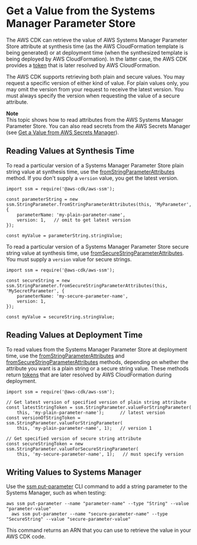 # Get a Value from the Systems Manager Parameter Store<a name="get_ssm_value"></a>

The AWS CDK can retrieve the value of AWS Systems Manager Parameter Store attribute at synthesis time \(as the AWS CloudFormation template is being generated\) or at deployment time \(when the synthesized template is being deployed by AWS CloudFormation\)\. In the latter case, the AWS CDK provides a [token](tokens.md) that is later resolved by AWS CloudFormation\.

The AWS CDK supports retrieving both plain and secure values\. You may request a specific version of either kind of value\. For plain values only, you may omit the version from your request to receive the latest version\. You must always specify the version when requesting the value of a secure attribute\.

**Note**  
 This topic shows how to read attributes from the AWS Systems Manager Parameter Store\. You can also read secrets from the AWS Secrets Manager \(see [Get a Value from AWS Secrets Manager](get_secrets_manager_value.md)\)\.

## Reading Values at Synthesis Time<a name="ssm_read"></a>

To read a particular version of a Systems Manager Parameter Store plain string value at synthesis time, use the [fromStringParameterAttributes](https://docs.aws.amazon.com/cdk/api/latest/docs/@aws-cdk_aws-ssm.StringParameter.html#static-from-string-parameter-attributesscope-id-attrs) method\. If you don't supply a `version` value, you get the latest version\.

```
import ssm = require('@aws-cdk/aws-ssm');

const parameterString = new ssm.StringParameter.fromStringParameterAttributes(this, 'MyParameter', {
    parameterName: 'my-plain-parameter-name',
    version: 1,   // omit to get latest version
});

const myValue = parameterString.stringValue;
```

To read a particular version of a Systems Manager Parameter Store secure string value at synthesis time, use [fromSecureStringParameterAttributes](https://docs.aws.amazon.com/cdk/api/latest/docs/@aws-cdk_aws-ssm.StringParameter.html#static-from-secure-string-parameter-attributesscope-id-attrs)\. You must supply a `version` value for secure strings\.

```
import ssm = require('@aws-cdk/aws-ssm');

const secureString = new ssm.StringParameter.fromSecureStringParameterAttributes(this, 'MySecretParameter', {
    parameterName: 'my-secure-parameter-name',
    version: 1,
});

const myValue = secureString.stringValue;
```

## Reading Values at Deployment Time<a name="ssm_read_token"></a>

To read values from the Systems Manager Parameter Store at deployment time, use the [fromStringParameterAttributes](https://docs.aws.amazon.com/cdk/api/latest/docs/@aws-cdk_aws-ssm.StringParameter.html#static-value-for-string-parameterscope-parametername-version) and [fromSecureStringParameterAttributes](https://docs.aws.amazon.com/cdk/api/latest/docs/@aws-cdk_aws-ssm.StringParameter.html#static-value-for-secure-string-parameterscope-parametername-version) methods, depending on whether the attribute you want is a plain string or a secure string value\. These methods return [tokens](tokens.md) that are later resolved by AWS CloudFormation during deployment\.

```
import ssm = require('@aws-cdk/aws-ssm');

// Get latest version of specified version of plain string attribute
const latestStringToken = ssm.StringParameter.valueForStringParameter(
    this, 'my-plain-parameter-name');      // latest version
const versionOfStringToken = ssm.StringParameter.valueForStringParameter(
    this, 'my-plain-parameter-name', 1);   // version 1

// Get specified version of secure string attribute
const secureStringToken = new ssm.StringParameter.valueForSecureStringParameter(
    this, 'my-secure-parameter-name', 1);   // must specify version
```

## Writing Values to Systems Manager<a name="ssm_write"></a>

Use the [ssm put\-parameter](https://docs.aws.amazon.com/cli/latest/reference/ssm/put-parameter.html) CLI command to add a string parameter to the Systems Manager, such as when testing:

```
aws ssm put-parameter --name "parameter-name" --type "String" --value "parameter-value"
  aws ssm put-parameter --name "secure-parameter-name" --type "SecureString" --value "secure-parameter-value"
```

This command returns an ARN that you can use to retrieve the value in your AWS CDK code\.